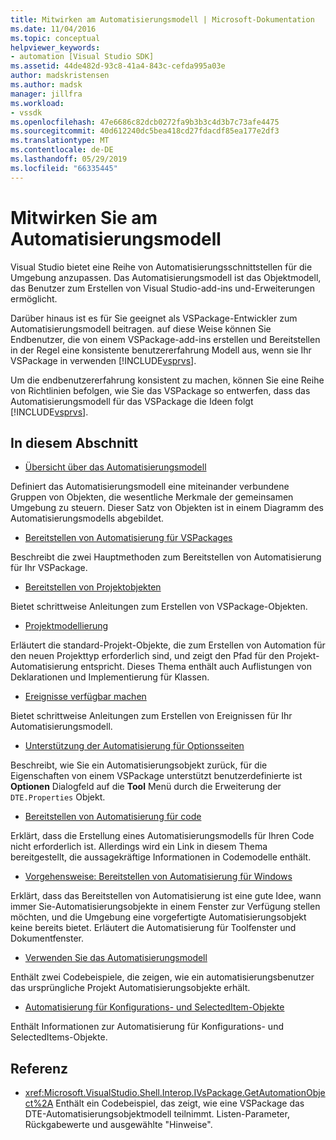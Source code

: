 ```yaml
---
title: Mitwirken am Automatisierungsmodell | Microsoft-Dokumentation
ms.date: 11/04/2016
ms.topic: conceptual
helpviewer_keywords:
- automation [Visual Studio SDK]
ms.assetid: 44de482d-93c8-41a4-843c-cefda995a03e
author: madskristensen
ms.author: madsk
manager: jillfra
ms.workload:
- vssdk
ms.openlocfilehash: 47e6686c82dcb0272fa9b3b3c4d3b7c73afe4475
ms.sourcegitcommit: 40d612240dc5bea418cd27fdacdf85ea177e2df3
ms.translationtype: MT
ms.contentlocale: de-DE
ms.lasthandoff: 05/29/2019
ms.locfileid: "66335445"
---
```

# <a name="contribute-to-the-automation-model"></a>Mitwirken Sie am Automatisierungsmodell
Visual Studio bietet eine Reihe von Automatisierungsschnittstellen für die Umgebung anzupassen. Das Automatisierungsmodell ist das Objektmodell, das Benutzer zum Erstellen von Visual Studio-add-ins und-Erweiterungen ermöglicht.

 Darüber hinaus ist es für Sie geeignet als VSPackage-Entwickler zum Automatisierungsmodell beitragen. auf diese Weise können Sie Endbenutzer, die von einem VSPackage-add-ins erstellen und Bereitstellen in der Regel eine konsistente benutzererfahrung Modell aus, wenn sie Ihr VSPackage in verwenden [!INCLUDE[vsprvs](../../code-quality/includes/vsprvs_md.md)].

 Um die endbenutzererfahrung konsistent zu machen, können Sie eine Reihe von Richtlinien befolgen, wie Sie das VSPackage so entwerfen, dass das Automatisierungsmodell für das VSPackage die Ideen folgt [!INCLUDE[vsprvs](../../code-quality/includes/vsprvs_md.md)].

## <a name="in-this-section"></a>In diesem Abschnitt
- [Übersicht über das Automatisierungsmodell](../../extensibility/internals/automation-model-overview.md)

 Definiert das Automatisierungsmodell eine miteinander verbundene Gruppen von Objekten, die wesentliche Merkmale der gemeinsamen Umgebung zu steuern. Dieser Satz von Objekten ist in einem Diagramm des Automatisierungsmodells abgebildet.

- [Bereitstellen von Automatisierung für VSPackages](../../extensibility/internals/providing-automation-for-vspackages.md)

 Beschreibt die zwei Hauptmethoden zum Bereitstellen von Automatisierung für Ihr VSPackage.

- [Bereitstellen von Projektobjekten](../../extensibility/internals/exposing-project-objects.md)

 Bietet schrittweise Anleitungen zum Erstellen von VSPackage-Objekten.

- [Projektmodellierung](../../extensibility/internals/project-modeling.md)

 Erläutert die standard-Projekt-Objekte, die zum Erstellen von Automation für den neuen Projekttyp erforderlich sind, und zeigt den Pfad für den Projekt-Automatisierung entspricht. Dieses Thema enthält auch Auflistungen von Deklarationen und Implementierung für Klassen.

- [Ereignisse verfügbar machen](../../extensibility/internals/exposing-events-in-the-visual-studio-sdk.md)

 Bietet schrittweise Anleitungen zum Erstellen von Ereignissen für Ihr Automatisierungsmodell.

- [Unterstützung der Automatisierung für Optionsseiten](../../extensibility/internals/automation-support-for-options-pages.md)

 Beschreibt, wie Sie ein Automatisierungsobjekt zurück, für die Eigenschaften von einem VSPackage unterstützt benutzerdefinierte ist **Optionen** Dialogfeld auf die **Tool** Menü durch die Erweiterung der `DTE.Properties` Objekt.

- [Bereitstellen von Automatisierung für code](../../extensibility/internals/providing-automation-for-code.md)

 Erklärt, dass die Erstellung eines Automatisierungsmodells für Ihren Code nicht erforderlich ist. Allerdings wird ein Link in diesem Thema bereitgestellt, die aussagekräftige Informationen in Codemodelle enthält.

- [Vorgehensweise: Bereitstellen von Automatisierung für Windows](../../extensibility/internals/how-to-provide-automation-for-windows.md)

 Erklärt, dass das Bereitstellen von Automatisierung ist eine gute Idee, wann immer Sie-Automatisierungsobjekte in einem Fenster zur Verfügung stellen möchten, und die Umgebung eine vorgefertigte Automatisierungsobjekt keine bereits bietet. Erläutert die Automatisierung für Toolfenster und Dokumentfenster.

- [Verwenden Sie das Automatisierungsmodell](../../extensibility/internals/using-the-automation-model.md)

 Enthält zwei Codebeispiele, die zeigen, wie ein automatisierungsbenutzer das ursprüngliche Projekt Automatisierungsobjekte erhält.

- [Automatisierung für Konfigurations- und SelectedItem-Objekte](../../extensibility/internals/automation-for-configuration-and-selecteditem-objects.md)

 Enthält Informationen zur Automatisierung für Konfigurations- und SelectedItems-Objekte.

## <a name="reference"></a>Referenz
- <xref:Microsoft.VisualStudio.Shell.Interop.IVsPackage.GetAutomationObject%2A> Enthält ein Codebeispiel, das zeigt, wie eine VSPackage das DTE-Automatisierungsobjektmodell teilnimmt. Listen-Parameter, Rückgabewerte und ausgewählte "Hinweise".
